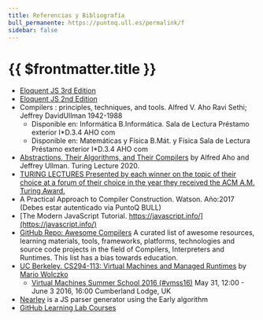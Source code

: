 ```yaml
---
title: Referencias y Bibliografía
bull_permanente: https://puntoq.ull.es/permalink/f
sidebar: false
---
```


# {{ $frontmatter.title }}

* [Eloquent JS 3rd Edition](https://eloquentjavascript.net/)
* [Eloquent JS 2nd Edition](http://eloquentjavascript.net/2nd_edition/)
* <a :href="$frontmatter.bull_permanente+'/5ljpb5/ullabsysULL00228966c-8'">Compilers : principles, techniques, and tools.</a> Alfred V. Aho Ravi Sethi; Jeffrey DavidUllman 1942-1988
  - Disponible en: Informática	B.Informática. Sala de Lectura	Préstamo exterior	I*D.3.4 AHO com
  - Disponible en: Matemáticas y Física	B.Mát. y Física	Sala de Lectura	Préstamo exterior	I*D.3.4 AHO com
* [Abstractions, Their Algorithms, and Their Compilers](https://cacm.acm.org/magazines/2022/2/258231-abstractions-their-algorithms-and-their-compilers/fulltext) by Alfred Aho and Jeffrey Ullman. Turing Lecture 2020. 
* [TURING LECTURES Presented by each winner on the topic of their choice at a forum of their choice in the year they received the ACM A.M. Turing Award.](https://amturing.acm.org/lectures.cfm)
* <a :href="$frontmatter.bull_permanente+'15vbjs7/ullsfx3710000001127445'">A Practical Approach to Compiler Construction.</a> Watson. Año:2017 (Debes estar autenticado via PuntoQ BULL)
* [The Modern JavaScript Tutorial. https://javascript.info/](https://javascript.info/)
* [GitHub Repo: Awesome Compilers](https://github.com/aalhour/awesome-compilers#javascript)
 A curated list of awesome resources, learning materials, tools, frameworks, platforms, technologies and source code projects in the field of Compilers, Interpreters and Runtimes. This list has a bias towards education.
* [UC Berkeley. CS294-113: Virtual Machines and Managed Runtimes](http://www.wolczko.com/CS294/index.html) by [Mario Wolczko](http://www.wolczko.com/)
  - [Virtual Machines Summer School 2016 (#vmss16)](https://soft-dev.org/events/vmss16/) May 31, 12:00 - June 3 2016, 16:00 Cumberland Lodge, UK
* [Nearley](https://github.com/kach/nearley) is a JS parser generator using the Early algorithm
* [GitHub Learning Lab Courses](https://lab.github.com/)

<!--
* [Node.js 8 the Right Way](https://books.google.es/books?id=oA9QDwAAQBAJ&lpg=PT96&ots=-mLQPlvsSj&dq=should%20ldjclient%20emit%20a%20close%20event&hl=es&pg=PP1#v=onepage&q=should%20ldjclient%20emit%20a%20close%20event&f=false) Google Book
* [Node.js 8 the Right Way](https://github.com/iMarcoGovea/books/blob/master/nodejs/Node.js%20the%20Right%20Way.pdf) GitHub. Versión de 2013.
-->